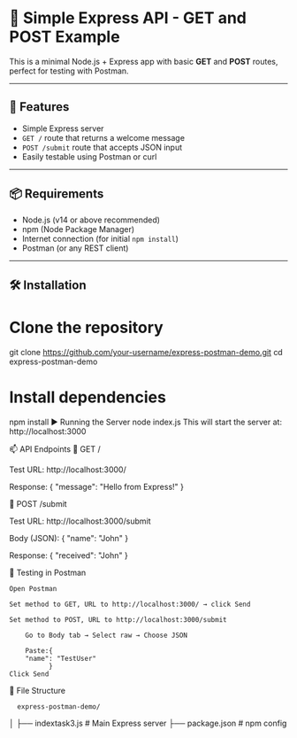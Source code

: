 # 🧪 Simple Express API - GET and POST Example

This is a minimal Node.js + Express app with basic **GET** and **POST** routes, perfect for testing with Postman.

---

## 🚀 Features

- Simple Express server
- `GET /` route that returns a welcome message
- `POST /submit` route that accepts JSON input
- Easily testable using Postman or curl

---

## 📦 Requirements

- Node.js (v14 or above recommended)
- npm (Node Package Manager)
- Internet connection (for initial `npm install`)
- Postman (or any REST client)

---

## 🛠️ Installation


# Clone the repository
git clone https://github.com/your-username/express-postman-demo.git
cd express-postman-demo

# Install dependencies
npm install
▶️ Running the Server
node index.js
This will start the server at:
http://localhost:3000

📫 API Endpoints
🔹 GET /

Test URL:
http://localhost:3000/

Response:
{
  "message": "Hello from Express!"
}

🔸 POST /submit

Test URL:
http://localhost:3000/submit

Body (JSON):
{
  "name": "John"
}

Response:
{
  "received": "John"
}


🧪 Testing in Postman

    Open Postman

    Set method to GET, URL to http://localhost:3000/ → click Send

    Set method to POST, URL to http://localhost:3000/submit

        Go to Body tab → Select raw → Choose JSON

        Paste:{
        "name": "TestUser"
              }
    Click Send
📁 File Structure

      express-postman-demo/
│
├── indextask3.js    # Main Express server
├── package.json     # npm config


        
